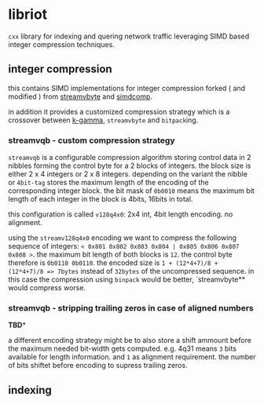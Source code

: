 # libriot

`cxx` library for indexing and quering network traffic leveraging SIMD based integer compression
techniques.

## integer compression

this contains SIMD implementations for integer compression forked ( and modified ) from
[streamvbyte](https://github.com/lemire/streamvbyte) and
[simdcomp](https://github.com/lemire/simdcomp).

in addition it provides a customized compression strategy which is a crossover between
[k-gamma](https://www.uni-mannheim.de/media/Einrichtungen/dws/Files_People/Profs/rgemulla/publications/schlegel10compression.pdf),
`streamvbyte` and `bitpack`ing.

### streamvqb - custom compression strategy

`streamvqb` is a configurable compression algorithm storing control data in 2 nibbles forming the
control byte for a 2 blocks of integers. the block size is either 2 x 4 integers or 2 x 8
integers. depending on the variant the nibble or `4bit-tag` stores the maximum length of the encoding
of the corresponding integer block. the bit mask of `0b0010` means the maximum bit length of each
integer in the block is 4bits, 16bits in total.

this configuration is called `v128q4x0`: 2x4 int, 4bit length encoding. no alignment.

using the `streamv128q4x0` encoding we want to compress the following sequence of integers: `< 0x801
0x802 0x803 0x804 | 0x805 0x806 0x807 0x808 >`. the maximum bit length of both blocks is `12`. the
control byte therefore is `0b0110 0b0110`. the encoded size is `1 + (12*4+7)/8 + (12*4+7)/8 => 7bytes`
instead of `32bytes` of the uncompressed sequence. in this case the compression using `binpack` would
be better, `streamvbyte** would compress worse.

### streamvqb - stripping trailing zeros in case of aligned numbers

**TBD***

a different encoding strategy might be to also store a shift ammount before the maximum needed
bit-width gets computed. e.g. 4q31 means `3` bits available for length information. and `1` as
alignment requirement. the number of bits shiftet before encoding to supress trailing zeros.

## indexing


